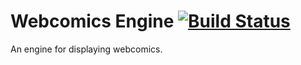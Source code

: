 # Webcomics Engine [![Build Status](https://travis-ci.org/tommchenry/webcomics-engine.svg?branch=master)](https://travis-ci.org/tommchenry/webcomics-engine)

An engine for displaying webcomics.

